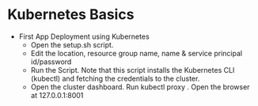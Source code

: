 # Kubernetes Basics

* First App Deployment using Kubernetes
    * Open the setup.sh script. 
    * Edit the location, resource group name, name & service principal id/password
    * Run the Script. Note that this script installs the Kubernetes CLI (kubectl) and fetching the credentials to the cluster.
    * Open the cluster dashboard. Run kubectl proxy . Open the browser at 127.0.0.1:8001

